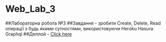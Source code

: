 # Web_Lab_3
##Лабораторна робота №3
##Завдання - зробити Create, Delete, Read операції з будь якими сутностями, використовуючи Heroku Hasura Graphql
##Деплой - [Click here](kpi-webpr-lab-3.vercel.app)
